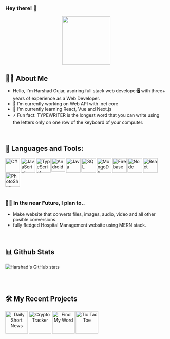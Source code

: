 ### Hey there! 👋

<!--
**Harshad-23/Harshad-23** is a ✨ _special_ ✨ repository because its `README.md` (this file) appears on your GitHub profile.

Here are some ideas to get you started:

- 🔭 I’m currently working on ...
- 🌱 I’m currently learning ...
- 👯 I’m looking to collaborate on ...
- 🤔 I’m looking for help with ...
- 💬 Ask me about ...
- 📫 How to reach me: ...
- 😄 Pronouns: ...
- ⚡ Fun fact: ...

![ct](https://user-images.githubusercontent.com/34954756/172553577-11862262-fefb-4014-9548-59a1fbb7ad66.png)
![ttt](https://user-images.githubusercontent.com/34954756/172553581-5bb8cb76-3dfe-4803-a2ae-ba3c3c4ac4b8.png)
![fmw](https://user-images.githubusercontent.com/34954756/172556263-e7e38c23-d13f-4a7d-a091-4934eff3dd4a.png)


![android](https://user-images.githubusercontent.com/34954756/172776148-ad374af6-75bc-47d8-9695-c916de73a3a1.svg)
![firebase](https://user-images.githubusercontent.com/34954756/172776156-f7cce7d7-e003-4939-874d-f384a4a1c914.svg)
![java](https://user-images.githubusercontent.com/34954756/172776160-0520a85a-b227-4900-bd2c-9d03cd3aa793.svg)
![javascript](https://user-images.githubusercontent.com/34954756/172776164-8d5add02-cdc5-475a-9c31-2e30e1364f92.svg)
![node](https://user-images.githubusercontent.com/34954756/172776168-78aa3ce3-4cec-4fcb-a82d-c6dcb3b2f381.svg)
![react](https://user-images.githubusercontent.com/34954756/172776171-60894932-6ece-422c-982c-82c02adcdcac.svg)
![typescript](https://user-images.githubusercontent.com/34954756/172776172-d8128b2b-4646-45ba-b2c7-26dd48d2d5dd.svg)
![c#](https://user-images.githubusercontent.com/34954756/172776847-ea502fdf-d627-475e-9c24-18d626935b5a.svg)
![sql](https://user-images.githubusercontent.com/34954756/172776851-16d23b9e-f0e2-4032-9547-8b3fc0c775d4.svg)
![mongo](https://user-images.githubusercontent.com/34954756/172778410-76bdf4a5-b5f5-4ac5-8764-468e79da706d.png)
![photoshop](https://user-images.githubusercontent.com/34954756/172778960-9d8d81e6-d143-4a2c-aabe-25bbef10916b.png)

![sql](https://user-images.githubusercontent.com/34954756/172779365-b922297c-fdf2-4939-aa19-a4b7a0c6a81d.png)
![c#](https://user-images.githubusercontent.com/34954756/172794017-4fbfafd8-d9ba-477a-b67e-33cbde7db488.png)

-->

<div id="header" align="center">
  <img src="https://media.giphy.com/media/M9gbBd9nbDrOTu1Mqx/giphy.gif" width="150"/>
</div>

## 👨‍💼 About Me
- Hello, I'm Harshad Gujar, aspiring full stack web developer🖥️ with three+ years of experience as a Web Developer.
- 🔭 I’m currently working on Web API with .net core
- 🌱 I’m currently learning React, Vue and Next.js
- ⚡ Fun fact: TYPEWRITER is the longest word that you can write using the letters only on one row of the keyboard of your computer.


<br>
 
 
 ## 🔨 Languages and Tools:
<a href="https://docs.microsoft.com/en-us/dotnet/csharp/" target="_blank"><img align="left" src="https://user-images.githubusercontent.com/34954756/172794017-4fbfafd8-d9ba-477a-b67e-33cbde7db488.png" alt="C#" height="45px"/></a>
  
<a href="https://www.javascript.com/" target="_blank"><img align="left" src="https://user-images.githubusercontent.com/34954756/172776164-8d5add02-cdc5-475a-9c31-2e30e1364f92.svg" alt="JavaScript" height="45px"/></a>

<a href="https://www.typescriptlang.org/" target="_blank"><img align="left" src="https://user-images.githubusercontent.com/34954756/172776172-d8128b2b-4646-45ba-b2c7-26dd48d2d5dd.svg" alt="TypeScript" height="45px"/></a>

<a href="https://www.android.com/" target="_blank"><img align="left" src="https://user-images.githubusercontent.com/34954756/172776148-ad374af6-75bc-47d8-9695-c916de73a3a1.svg" alt="Android" height="42px"/></a>

<a href="https://www.java.com/" target="_blank"><img align="left" src="https://user-images.githubusercontent.com/34954756/172776160-0520a85a-b227-4900-bd2c-9d03cd3aa793.svg" alt="Java" height="45px"/></a>

<a href="https://www.microsoft.com/en-us/sql-server/sql-server-2019" target="_blank"><img align="left" src="https://user-images.githubusercontent.com/34954756/172779365-b922297c-fdf2-4939-aa19-a4b7a0c6a81d.png" alt="SQL" height="45px"/></a>

<a href="https://www.mongodb.com/" target="_blank"><img align="left" src="https://user-images.githubusercontent.com/34954756/172778410-76bdf4a5-b5f5-4ac5-8764-468e79da706d.png" alt="MongoDB" height="45px"/></a>

<a href="https://firebase.google.com/" target="_blank"><img align="left" src="https://user-images.githubusercontent.com/34954756/172776156-f7cce7d7-e003-4939-874d-f384a4a1c914.svg" alt="Firebase" height="45px"/></a>

<a href="https://nodejs.org" target="_blank"><img align="left" src="https://user-images.githubusercontent.com/34954756/172776168-78aa3ce3-4cec-4fcb-a82d-c6dcb3b2f381.svg" alt="Node" height="45px"/></a>

<a href="https://reactjs.org/" target="_blank"><img align="left" src="https://user-images.githubusercontent.com/34954756/172776171-60894932-6ece-422c-982c-82c02adcdcac.svg" alt="React" height="45px"/></a>

<a href="https://www.adobe.com/in/products/photoshop.html" target="_blank"><img src="https://user-images.githubusercontent.com/34954756/172778960-9d8d81e6-d143-4a2c-aabe-25bbef10916b.png" alt="PhotoShop" height="45px"/></a>
 <br />
 <br />
 
 ###  🎯💡 In the near Future, I plan to..
  - Make website that converts files, images, audio, video and all other posible conversions.
  - fully fledged Hospital Management website using MERN stack.
<br>


## 📊 Github Stats
![Harshad's GitHub stats](https://github-readme-stats.vercel.app/api?username=harshad-23&show_icons=true&count_private=true&theme=radical)
<!--[![Top Langs](https://github-readme-stats.vercel.app/api/top-langs/?username=harshad-23&layout=compact)](https://github.com/harshad-23/github-readme-stats)-->
<br>
<br>


## 🛠️ My Recent Projects
<div align="center"> 
<a href="https://dailyshortnews.herokuapp.com" target="_blank"> <img alt="Daily Short News" src="https://dailyshortnews.herokuapp.com/static/media/logo_shortnews7.5622127f.png" height="70" align="left"> </a>

<a href="https://watch-my-crypto.netlify.app/" target="_blank"> <img alt="Crypto Tracker" src="https://user-images.githubusercontent.com/34954756/172553577-11862262-fefb-4014-9548-59a1fbb7ad66.png" height="70" align="left"> </a>

<a href="https://findmyword.netlify.app/" target="_blank"> <img alt="Find My Word" src="https://user-images.githubusercontent.com/34954756/172556263-e7e38c23-d13f-4a7d-a091-4934eff3dd4a.png" height="70" align="left"> </a>

<a href="https://harshad-23.github.io/tic-tac-toe/" target="_blank"> <img alt="Tic Tac Toe" src="https://user-images.githubusercontent.com/34954756/172553581-5bb8cb76-3dfe-4803-a2ae-ba3c3c4ac4b8.png" height="70" align="left"> </a><br>
</div>





